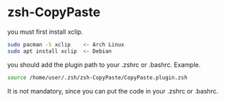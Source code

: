 # zsh-CopyPaste

you must first install xclip.
```bash
sudo pacman -S xclip    <- Arch Linux
sudo apt install xclip  <- Debian
```

you should add the plugin path to your .zshrc or .bashrc.
Example.
```bash
source /home/user/.zsh/zsh-CopyPaste/CopyPaste.plugin.zsh
```
It is not mandatory, since you can put the code in your .zshrc or .bashrc.
